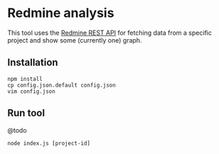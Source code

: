 # Redmine analysis

This tool uses the [Redmine REST API](http://www.redmine.org/projects/redmine/wiki/Rest_api)
for fetching data from a specific project and show some (currently one) graph.

## Installation

```
npm install
cp config.json.default config.json
vim config.json
```

## Run tool

@todo
```
node index.js [project-id]
```
